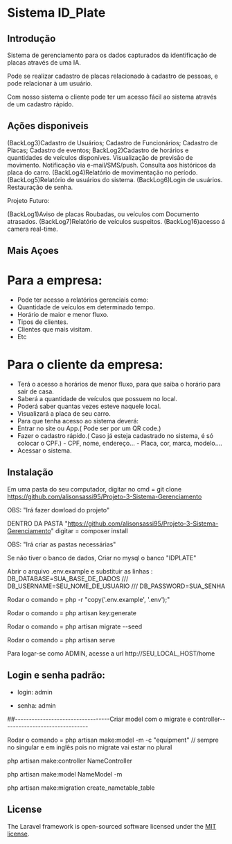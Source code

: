 # Sistema ID_Plate

## Introdução

Sistema de gerenciamento para os dados capturados da identificação de placas através de uma IA.

Pode se realizar cadastro de placas relacionado à cadastro de pessoas, e pode relacionar à um usuário.

Com nosso sistema o cliente pode ter um acesso fácil ao sistema através de um cadastro rápido.

## Ações disponiveis

(BackLog3)Cadastro de Usuários;
Cadastro de Funcionários;
Cadastro de Placas;
Cadastro de eventos;
BackLog2)Cadastro de horários e quantidades de veículos disponíves.
Visualização de previsão de movimento.
Notificação via e-mail/SMS/push.
Consulta aos históricos da placa do carro.
(BackLog4)Relatório de movimentação no período.
(BackLog5)Relatório de usuários do sistema.
(BackLog6)Login de usuários.
Restauração de senha.


Projeto Futuro:

(BackLog1)Aviso de placas Roubadas, ou veículos com Documento atrasados.
(BackLog7)Relatório de veículos suspeitos.
(BackLog16)acesso á camera real-time.

## Mais Açoes

#  Para a empresa:
* Pode ter acesso a relatórios gerenciais como: 
* Quantidade de veículos em determinado tempo.
* Horário de maior e menor fluxo. 
* Tipos de clientes.
* Clientes que mais visitam.
* Etc

# Para o cliente da empresa:
* Terá o acesso a horários de menor fluxo, para que saiba o horário para sair de casa.
* Saberá a quantidade de veículos que possuem no local.
* Poderá saber quantas vezes esteve naquele local.
* Visualizará a placa de seu carro.
* Para que tenha acesso ao sistema deverá:
* Entrar no site ou App.( Pode ser por um QR code.)
* Fazer o cadastro rápido.( Caso já esteja cadastrado no sistema, é só colocar o CPF.)
      - CPF, nome, endereço...
      - Placa, cor, marca, modelo....
* Acessar o sistema.


## Instalação

Em uma pasta do seu computador, digitar no cmd =  git clone https://github.com/alisonsassi95/Projeto-3-Sistema-Gerenciamento

OBS: "Irá fazer dowload do projeto"

DENTRO DA PASTA "https://github.com/alisonsassi95/Projeto-3-Sistema-Gerenciamento" digitar = composer install

OBS: "Irá criar as pastas necessárias"

Se não tiver o banco de dados, Criar no mysql o banco "IDPLATE"

Abrir o arquivo .env.example e substituir as linhas : DB_DATABASE=SUA_BASE_DE_DADOS /// DB_USERNAME=SEU_NOME_DE_USUARIO /// DB_PASSWORD=SUA_SENHA

Rodar o comando = php -r "copy('.env.example', '.env');"

Rodar o comando = php artisan key:generate 

Rodar o comando = php artisan migrate --seed

Rodar o comando = php artisan serve

Para logar-se como ADMIN, acesse a url http://SEU_LOCAL_HOST/home

## Login e senha padrão: 
* login: admin 

* senha: admin



##----------------------------------Criar model com o migrate e controller-------------------------------

Rodar o comando = php artisan make:model -m -c "equipment"  // sempre no singular e em inglês pois no migrate vai estar no plural

php artisan make:controller NameController

php artisan make:model NameModel -m

php artisan make:migration create_nametable_table



## License

The Laravel framework is open-sourced software licensed under the [MIT license](http://opensource.org/licenses/MIT).
